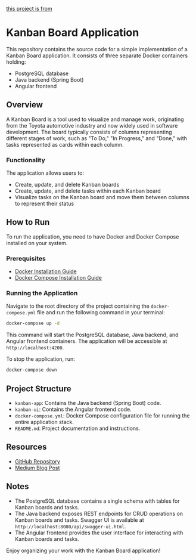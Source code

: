 [this project is from](https://github.com/wkrzywiec/kanban-board.git/)
# Kanban Board Application

This repository contains the source code for a simple implementation of a Kanban Board application. It consists of three separate Docker containers holding:

- PostgreSQL database
- Java backend (Spring Boot)
- Angular frontend

## Overview

A Kanban Board is a tool used to visualize and manage work, originating from the Toyota automotive industry and now widely used in software development. The board typically consists of columns representing different stages of work, such as "To Do," "In Progress," and "Done," with tasks represented as cards within each column.

### Functionality

The application allows users to:

- Create, update, and delete Kanban boards
- Create, update, and delete tasks within each Kanban board
- Visualize tasks on the Kanban board and move them between columns to represent their status

## How to Run

To run the application, you need to have Docker and Docker Compose installed on your system.

### Prerequisites

- [Docker Installation Guide](https://docs.docker.com/get-docker/)
- [Docker Compose Installation Guide](https://docs.docker.com/compose/install/)

### Running the Application

Navigate to the root directory of the project containing the `docker-compose.yml` file and run the following command in your terminal:

```bash
docker-compose up -d
```

This command will start the PostgreSQL database, Java backend, and Angular frontend containers. The application will be accessible at `http://localhost:4200`.

To stop the application, run:

```bash
docker-compose down
```

## Project Structure

- `kanban-app`: Contains the Java backend (Spring Boot) code.
- `kanban-ui`: Contains the Angular frontend code.
- `docker-compose.yml`: Docker Compose configuration file for running the entire application stack.
- `README.md`: Project documentation and instructions.

## Resources

- [GitHub Repository](https://github.com/wkrzywiec/kanban-board)
- [Medium Blog Post](https://medium.com/@wkrzywiec/how-to-run-database-backend-and-frontend-in-a-single-click-with-docker-compose-4bcda66f6de)

## Notes

- The PostgreSQL database contains a single schema with tables for Kanban boards and tasks.
- The Java backend exposes REST endpoints for CRUD operations on Kanban boards and tasks. Swagger UI is available at `http://localhost:8080/api/swagger-ui.html`.
- The Angular frontend provides the user interface for interacting with Kanban boards and tasks.

Enjoy organizing your work with the Kanban Board application!
```
